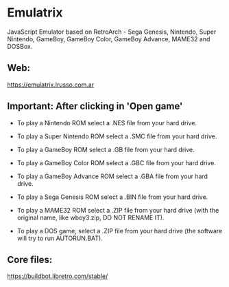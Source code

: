 # Emulatrix

JavaScript Emulator based on RetroArch - Sega Genesis, Nintendo, Super Nintendo, GameBoy, GameBoy Color, GameBoy Advance, MAME32 and DOSBox.

## Web:

https://emulatrix.lrusso.com.ar

## Important: After clicking in 'Open game'

- To play a Nintendo ROM select a .NES file from your hard drive.

- To play a Super Nintendo ROM select a .SMC file from your hard drive.

- To play a GameBoy ROM select a .GB file from your hard drive.

- To play a GameBoy Color ROM select a .GBC file from your hard drive.

- To play a GameBoy Advance ROM select a .GBA file from your hard drive.

- To play a Sega Genesis ROM select a .BIN file from your hard drive.

- To play a MAME32 ROM select a .ZIP file from your hard drive (with the original name, like wboy3.zip, DO NOT RENAME IT).

- To play a DOS game, select a .ZIP file from your hard drive (the software will try to run AUTORUN.BAT).

## Core files:

https://buildbot.libretro.com/stable/
